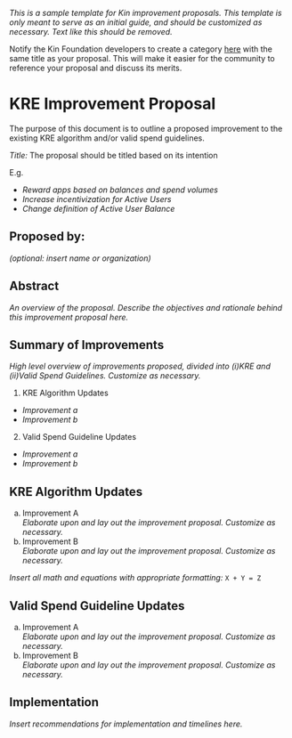*This is a sample template for Kin improvement proposals. This template is only meant to serve as an initial guide, and should be customized as necessary. Text like this should be removed.*

Notify the Kin Foundation developers to create a category [here](https://github.com/kinecosystem/rewards-engine/discussions) with the same title as your proposal. This will make it easier for the community to reference your proposal and discuss its merits.
# KRE Improvement Proposal
The purpose of this document is to outline a proposed improvement to the existing KRE algorithm and/or valid spend guidelines. 

*Title:*
The proposal should be titled based on its intention

E.g.
- *Reward apps based on balances and spend volumes*
- *Increase incentivization for Active Users*
- *Change definition of Active User Balance*

## Proposed by:
*(optional: insert name or organization)*

## Abstract
*An overview of the proposal. Describe the objectives and rationale behind this improvement proposal here.*

## Summary of Improvements
*High level overview of improvements proposed, divided into (i)KRE and (ii)Valid Spend Guidelines. Customize as necessary.*
1. KRE Algorithm Updates
- *Improvement a*
- *Improvement b*
2. Valid Spend Guideline Updates
- *Improvement a* 
- *Improvement b*


## KRE Algorithm Updates

<ol type="a">
  <li>Improvement A</li>
<i>Elaborate upon and lay out the improvement proposal. Customize as necessary.</i>

<li>Improvement B</li>
<i>Elaborate upon and lay out the improvement proposal. Customize as necessary.</i>
</ol>

*Insert all math and equations with appropriate formatting:*
``` X + Y = Z ```

## Valid Spend Guideline Updates
<ol type="a">
  <li>Improvement A</li>
<i>Elaborate upon and lay out the improvement proposal. Customize as necessary.</i>

<li>Improvement B</li>
<i>Elaborate upon and lay out the improvement proposal. Customize as necessary.</i>
</ol>

## Implementation
*Insert recommendations for implementation and timelines here.*
